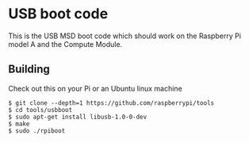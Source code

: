 # USB boot code

This is the USB MSD boot code which should work on the Raspberry Pi model A and the Compute Module.

## Building

Check out this on your Pi or an Ubuntu linux machine

```
$ git clone --depth=1 https://github.com/raspberrypi/tools
$ cd tools/usbboot
$ sudo apt-get install libusb-1.0-0-dev
$ make
$ sudo ./rpiboot


